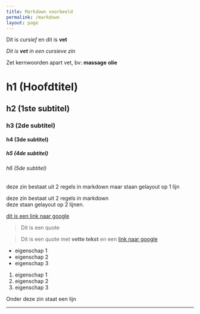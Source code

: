 ```yaml
---
title: Markdown voorbeeld
permalink: /markdown
layout: page
---
```

Dit is _cursief_ en dit is **vet**

_Dit is **vet** in een cursieve zin_

Zet kernwoorden apart vet, bv: **massage** **olie**

# h1 (Hoofdtitel)

## h2 (1ste subtitel)

### h3 (2de subtitel)

#### h4 (3de subtitel)

##### h5 (4de subtitel)

###### h6 (5de subtitel)

deze zin bestaat uit 2 regels in markdown
maar staan gelayout op 1 lijn

deze zin bestaat uit 2 regels in markdown\
deze staan gelayout op 2 lijnen.

[dit is een link naar google](www.google.be)

> Dit is een quote

> Dit is een quote met **vette tekst** en een [link naar google](www.google.be)

* eigenschap 1
* eigenschap 2
* eigenschap 3

1. eigenschap 1
2. eigenschap 2
3. eigenschap 3

Onder deze zin staat een lijn

- - -
